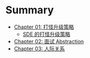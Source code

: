 # Summary

* [Chapter 01: 打怪升级策略](ch01.md)
	* [SDE 的打怪升级策略](ch01_sde_up.md)
* [Chapter 02: 面试 Abstraction](ch02.md)
* [Chapter 03: 人际关系](ch03.md)

